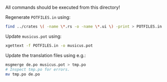 All commands should be executed from this directory!

Regenerate `POTFILES.in` using:

```bash
find ../crates \( -name \*.rs -o -name \*.ui \) -print > POTFILES.in
```

Update `musicus.pot` using:

```bash
xgettext -f POTFILES.in -o musicus.pot
```

Update the translation files using e.g.:

```bash
msgmerge de.po musicus.pot > tmp.po
# Inspect tmp.po for errors.
mv tmp.po de.po
```
